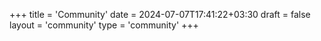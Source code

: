 +++
title = 'Community'
date = 2024-07-07T17:41:22+03:30
draft = false
layout = 'community'
type = 'community'
+++

